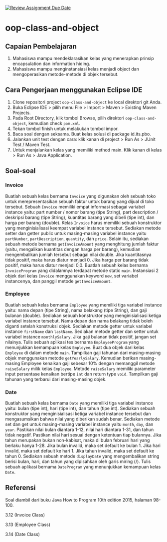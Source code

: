 [![Review Assignment Due Date](https://classroom.github.com/assets/deadline-readme-button-22041afd0340ce965d47ae6ef1cefeee28c7c493a6346c4f15d667ab976d596c.svg)](https://classroom.github.com/a/zLEBPE1z)
# oop-class-and-object

## Capaian Pembelajaran

1. Mahasiswa mampu mendeklarasikan kelas yang menerapkan prinsip encapsulation dan information hiding.
2. Mahasiswa mampu menginstansiasi kelas menjadi object dan mengoperasikan metode-metode di objek tersebut.

## Cara Pengerjaan menggunakan Eclipse IDE

1. Clone repositori project `oop-class-and-object` ke local direktori git Anda.
2. Buka Eclipse IDE > pilih menu File > Import > Maven > Existing Maven Projects.
3. Pada Root Directory, klik tombol Browse, pilih direktori `oop-class-and-object`, kemudian check `pom.xml`.
4. Tekan tombol finish untuk melakukan tombol impor.
5. Baca soal dengan seksama. Buat kelas solusi di package id.its.pbo.
6. Jalankan unit test dengan cara: klik kanan di project > Run As > JUnit Test / Maven Test.
7. Untuk menjalankan kelas yang memiliki method main. Klik kanan di kelas > Run As > Java Application.

## Soal-soal

### Invoice

Buatlah sebuah kelas bernama `Invoice` yang digunakan oleh sebuah toko untuk merepresentasikan sebuah faktur untuk barang yang dijual di toko tersebut. Sebuah `Invoice` memiliki empat informasi sebagai variabel instance yaitu: part number / nomor barang (tipe String), part description / deskripsi barang (tipe String), kuantitas barang yang dibeli (tipe int), dan harga per barang (double). Kelas `Invoice` harus memiliki sebuah konstruktor yang menginisialisasi keempat variabel instance tersebut. Sediakan metode setter dan getter public untuk masing-masing variabel instance yaitu `partNumber`, `partDescription`, `quantity`, dan `price`. Selain itu, sediakan sebuah metode bernama `getInvoiceAmount` yang menghitung jumlah faktur (yaitu, mengalikan kuantitas dengan harga per barang), kemudian mengembalikan jumlah tersebut sebagai nilai double. Jika kuantitasnya tidak positif, maka harus diatur menjadi 0. Jika harga per barang tidak positif, maka harus diatur menjadi 0,0. Buatlah sebuah kelas bernama `InvoiceProgram` yang didalamnya terdapat metode static `main`. Instansiasi 2 objek dari kelas `Invoice` menggunakan keyword `new`, set variabel instancenya, dan panggil metode `getInvoiceAmount`. 

### Employee

Buatlah sebuah kelas bernama `Employee` yang memiliki tiga variabel instance yaitu: nama depan (tipe String), nama belakang (tipe String), dan gaji bulanan (double). Sediakan sebuah konstruktor yang menginisialisasi ketiga variabel instance tersebut. Nama depan dan nama belakang tidak boleh diganti setelah konstruksi objek. Sediakan metode getter untuk  variabel instance `firstName` dan `lastName`. Sediakan metode getter dan setter untuk variabel instance `monthlySalary`. Jika gaji bulanan tidak positif, jangan set nilainya. Tulis sebuah aplikasi tes bernama `EmployeeProgram` yang menunjukkan kemampuan kelas `Employee`. Buat dua objek dari kelas `Employee` di dalam metode `main`. Tampilkan gaji tahunan dari masing-masing objek menggunakan metode `getYearlySalary`. Kemudian berikan masing-masing Employee kenaikan gaji sebesar 10% dengan memanggil metode `raiseSalary` milik kelas `Employee`. Metode `raiseSalary` memiliki parameter input persentase kenaikan bertipe `int` dan return type `void`. Tampilkan gaji tahunan yang terbarui dari masing-masing objek.

### Date

Buatlah sebuah kelas bernama `Date` yang memiliki tiga variabel instance yaitu: bulan (tipe int), hari (tipe int), dan tahun (tipe int). Sediakan sebuah konstruktor yang menginisialisasi ketiga variabel instance tersebut dan mengasumsikan bahwa nilai yang diberikan sudah benar. Sediakan metode set dan get untuk masing-masing variabel instance yaitu `month`, `day`, dan `year`. Pastikan nilai bulan diantara 1-12, nilai hari diantara 1-31, dan tahun tidak negatif. Pastikan nilai hari sesuai dengan ketentuan tiap bulannya. Jika tahun merupakan bukan non-kabisat, maka di bulan februari hari yang berlaku hanya 1-28. Jika bulan invalid, maka set default ke bulan 1. Jika hari invalid, maka set default ke hari 1. Jika tahun invalid, maka set default ke tahun 0. Sediakan sebuah metode `displayDate` yang mengembalikan string berisi bulan, hari, dan tahun yang dipisahkan oleh garis miring (/). Tulis sebuah aplikasi bernama `DateProgram` yang menunjukkan kemampuan kelas `Date`.


## Referensi

Soal diambil dari buku Java How to Program 10th edition 2015, halaman 98-100.

3.12 (Invoice Class)

3.13 (Employee Class)

3.14 (Date Class)


